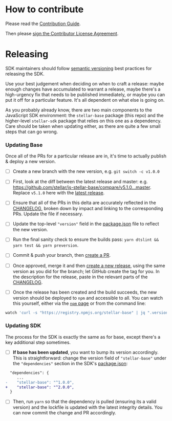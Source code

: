 # How to contribute

Please read the [Contribution Guide](https://github.com/stellar/docs/blob/master/CONTRIBUTING.md).

Then please [sign the Contributor License Agreement](https://docs.google.com/forms/d/1g7EF6PERciwn7zfmfke5Sir2n10yddGGSXyZsq98tVY/viewform?usp=send_form).



# Releasing
SDK maintainers should follow [semantic versioning](https://semver.org/) best practices for releasing the SDK. 

Use your best judgement when deciding on when to craft a release: maybe enough changes have accumulated to warrant a release, maybe there's a high-urgency fix that needs to be published immediately, or maybe you can put it off for a particular feature. It's all dependent on what else is going on.

As you probably already know, there are two main components to the JavaScript SDK environment: the `stellar-base` package (this repo) and the higher-level `stellar-sdk` package that relies on this one as a dependency. Care should be taken when updating either, as there are quite a few small steps that can go wrong.

### Updating Base
Once all of the PRs for a particular release are in, it's time to actually publish & deploy a new version.

 - [ ] Create a new branch with the new version, e.g. `git switch -c v1.0.0`

 - [ ] First, look at the diff between the latest release and master: e.g. https://github.com/stellar/js-stellar-base/compare/v5.1.0...master. Replace `v5.1.0` here with the [latest release](https://github.com/stellar/js-stellar-base/releases/latest).

 - [ ] Ensure that all of the PRs in this delta are accurately reflected in the [CHANGELOG](./CHANGELOG.md), broken down by impact and linking to the corresponding PRs. Update the file if necessary.

 - [ ] Update the top-level `"version"` field in the [package.json](./package.json) file to reflect the new version.

 - [ ] Run the final sanity check to ensure the builds pass: `yarn dtslint && yarn test && yarn preversion`.

 - [ ] Commit & push your branch, then [create a PR](https://github.com/stellar/js-stellar-base/compare).

 - [ ] Once approved, merge it and then [create a new release](https://github.com/stellar/js-stellar-base/releases/new), using the same version as you did for the branch; let GitHub create the tag for you. In the description for the release, paste in the relevant parts of the [CHANGELOG](./CHANGELOG.md).

 - [ ] Once the release has been created and the build succeeds, the new version should be deployed to `npm` and accessible to all. You can watch this yourself, either via the [`npm` page](https://www.npmjs.com/package/stellar-base) or from the command line:

```bash
watch 'curl -s "https://registry.npmjs.org/stellar-base" | jq ".versions | keys | last"'
```

### Updating SDK
The process for the SDK is exactly the same as for base, except there's a key additional step sometimes.

 - [ ] **If base has been updated**, you want to bump its version accordingly. This is straightforward: change the version field of `"stellar-base"` under the `"dependencies"` section in the SDK's [package.json](https://github.com/stellar/js-stellar-sdk/blob/master/package.json#L140):

```diff
  "dependencies": {
     ...
-    "stellar-base": "^1.0.0",
+    "stellar-base": "^2.0.0",
  }
```

  - [ ] Then, run `yarn` so that the dependency is pulled (ensuring its a valid version) and the lockfile is updated with the latest integrity details. You can now commit the change and PR accordingly.
